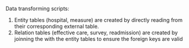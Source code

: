 Data transforming scripts:

1. Entity tables (hospital, measure) are created by directly reading from their corresponding external table.
2. Relation tables (effective care, survey, readmission) are created by joinning the with the entity tables to ensure the foreign keys are valid

